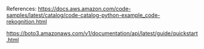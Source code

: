 References:
https://docs.aws.amazon.com/code-samples/latest/catalog/code-catalog-python-example_code-rekognition.html

https://boto3.amazonaws.com/v1/documentation/api/latest/guide/quickstart.html